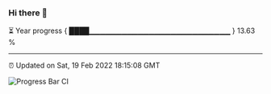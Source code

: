 ### Hi there 👋

⏳ Year progress { ████▁▁▁▁▁▁▁▁▁▁▁▁▁▁▁▁▁▁▁▁▁▁▁▁▁▁ } 13.63 %

---

⏰ Updated on Sat, 19 Feb 2022 18:15:08 GMT

![Progress Bar CI](https://github.com/liununu/liununu/workflows/Progress%20Bar%20CI/badge.svg)
